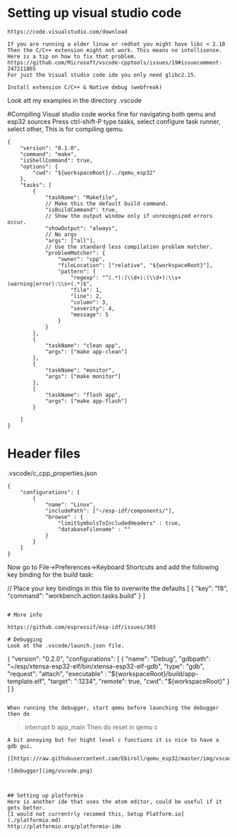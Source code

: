 

#  Setting up visual studio code 
```
https://code.visualstudio.com/download

If you are running a older linuw or redhat you might have libc < 2.18
Then the C/C++ extension might not work. This means no intellisense.
Here is a tip on how to fix that problem.
https://github.com/Microsoft/vscode-cpptools/issues/19#issuecomment-247211865
For just the Visual studio code ide you only need glibc2.15.

Install extension C/C++ & Native debug (webfreak)
```

Look att my examples in the directory .vscode

#Compiling
Visual studio code works fine for navigating both qemu and esp32 sources
Press ctrl-shift-P 
type tasks, select configure task runner, select other, This is for compiling qemu.
```
{
    "version": "0.1.0",
    "command": "make",
    "isShellCommand": true,
    "options": {
        "cwd": "${workspaceRoot}/../qemu_esp32"
    },
    "tasks": [
        {
            "taskName": "Makefile",
            // Make this the default build command.
            "isBuildCommand": true,
            // Show the output window only if unrecognized errors occur.
            "showOutput": "always",
            // No args
            "args": ["all"],
            // Use the standard less compilation problem matcher.
            "problemMatcher": {
                "owner": "cpp",
                "fileLocation": ["relative", "${workspaceRoot}"],
                "pattern": {
                    "regexp": "^(.*):(\\d+):(\\d+):\\s+(warning|error):\\s+(.*)$",
                    "file": 1,
                    "line": 2,
                    "column": 3,
                    "severity": 4,
                    "message": 5
                }
            }
        },
        {
            "taskName": "clean app",
            "args": ["make app-clean"]
        },
        {
            "taskName": "monitor",
            "args": ["make monitor"]
        },
        {
            "taskName": "flash app",
            "args": ["make app-flash"]
        }

    ]
}
```
#  Header files 
.vscode/c_cpp_properties.json 
```
{
    "configurations": [
        {
            "name": "Linux",
            "includePath": ["~/esp-idf/components/"],
            "browse" : {
                "limitSymbolsToIncludedHeaders" : true,
                "databaseFilename" : ""
            }
        }
    ]
}
```


Now go to File->Preferences->Keyboard Shortcuts and add the following key binding for the build task:

// Place your key bindings in this file to overwrite the defaults
[
    { "key": "f8",          "command": "workbench.action.tasks.build" }
]
```

# More info

https://github.com/espressif/esp-idf/issues/303

# Debugging
Look at the .vscode/launch.json file.
```
{
    "version": "0.2.0",
    "configurations": [
        {
            "name": "Debug",
            "gdbpath": "~/esp/xtensa-esp32-elf/bin/xtensa-esp32-elf-gdb",
            "type": "gdb",
            "request": "attach",
            "executable" : "${workspaceRoot}/build/app-template.elf",
            "target": ":1234",
            "remote": true,
            "cwd": "${workspaceRoot}"
        }
    ]
}
```

When running the debugger, start qemu before launching the debugger then do
```
> interrupt
> b app_main
Then do reset in qemu
> c
```
A bit annoying but for hight level c functions it is nice to have a gdb gui.

[[https://raw.githubusercontent.com/Ebiroll/qemu_esp32/master/img/vscode.png]]

![debugger](img/vscode.png)



## Setting up platformio
Here is another ide that uses the atom editor, could be useful if it gets better.
[I would not currentrly recomed this, Setup Platform.io](./platformio.md)
http://platformio.org/platformio-ide

